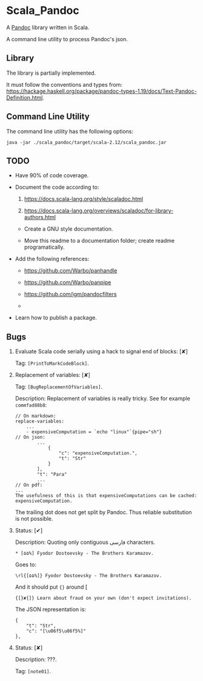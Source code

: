 # Scala_Pandoc

A [Pandoc][pandoc] library written in Scala.

A command line utility to process Pandoc's json.

## Library

The library is partially implemented.

It must follow the conventions and types from: <https://hackage.haskell.org/package/pandoc-types-1.19/docs/Text-Pandoc-Definition.html>.

## Command Line Utility

The command line utility has the following options:

```{pipe="sh -"}
java -jar ./scala_pandoc/target/scala-2.12/scala_pandoc.jar
```

## TODO

*   Have 90% of code coverage.

*   Document the code according to:

    1.  <https://docs.scala-lang.org/style/scaladoc.html>

    1.  <https://docs.scala-lang.org/overviews/scaladoc/for-library-authors.html>

    *   Create a GNU style documentation.

    *   Move this readme to a documentation folder; create readme programatically.

*   Add the following references:

    *   https://github.com/Warbo/panhandle

    *   https://github.com/Warbo/panpipe

    *   https://github.com/jgm/pandocfilters

    *   

*   Learn how to publish a package.

## Bugs

1.  Evaluate Scala code serially using a hack to signal end of blocks: [✘]

    Tag: `[PrintToMarkCodeBlock]`.

1.  Replacement of variables: [✘]

    Tag: `[BugReplacementOfVariables]`.

    Description: Replacement of variables is really tricky. See for example
    `commfad88b8`:

    ```
    // On markdown:
    replace-variables:
        ...
        - expensiveComputation = `echo "linux"`{pipe="sh"}
    // On json:
            ...
                {
                    "c": "expensiveComputation.",
                    "t": "Str"
                }
            ],
            "t": "Para"
            ...
    // On pdf:
    ...
    The usefulness of this is that expensiveComputations can be cached:
    expensiveComputation.
    ```

    The trailing dot does not get split by Pandoc. Thus reliable substitution is not possible.

1.  Status: [✔]

    Description: Quoting only contiguous فارسی characters.

    ```
    * [۵۵%] Fyodor Dostoevsky - The Brothers Karamazov.
    ```

    Goes to:

    ```
    \rl{[۵۵%]} Fyodor Dostoevsky - The Brothers Karamazov.
    ```

    And it should put `{}` around [

    ```
    {[}✘{]} Learn about fraud on your own (don't expect invitations).
    ```

    The JSON representation is:

    ```
    {
        "t": "Str",
        "c": "[\u06f5\u06f5%]"
    },
    ```

1.  Status: [✘]

    Description: ???.

    Tag: `[note01]`.

[pandoc]: http://pandoc.org

[comment]: # ( vim: set filetype=markdown fileformat=unix nowrap spell: )
